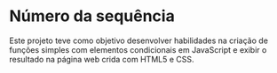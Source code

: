 # Número da sequência
Este projeto teve como objetivo desenvolver habilidades na criação de funções simples com elementos condicionais em JavaScript e exibir o resultado na página web crida com HTML5 e CSS.